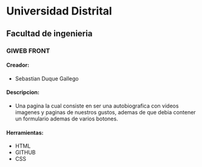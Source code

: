 
# Universidad Distrital
## Facultad de ingenieria
### GIWEB FRONT 

#### Creador:
   * Sebastian Duque Gallego

#### Descripcion:
  * Una pagina la cual consiste en ser una autobiografica con videos imagenes y paginas de nuestros gustos, ademas de que debia contener un formulario ademas de varios botones.
  
 #### Herramientas:
  * HTML
  * GITHUB
  * CSS
 
